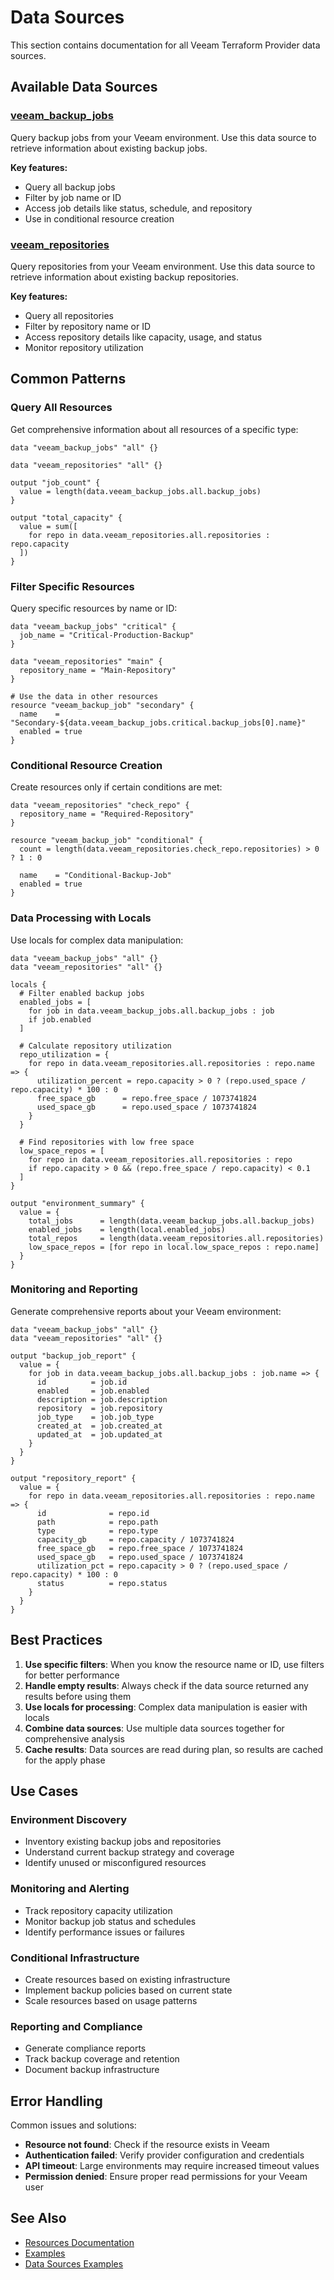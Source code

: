 # Data Sources

This section contains documentation for all Veeam Terraform Provider data sources.

## Available Data Sources

### [veeam_backup_jobs](backup_jobs.md)
Query backup jobs from your Veeam environment. Use this data source to retrieve information about existing backup jobs.

**Key features:**
- Query all backup jobs
- Filter by job name or ID
- Access job details like status, schedule, and repository
- Use in conditional resource creation

### [veeam_repositories](repositories.md)
Query repositories from your Veeam environment. Use this data source to retrieve information about existing backup repositories.

**Key features:**
- Query all repositories
- Filter by repository name or ID
- Access repository details like capacity, usage, and status
- Monitor repository utilization

## Common Patterns

### Query All Resources
Get comprehensive information about all resources of a specific type:

```hcl
data "veeam_backup_jobs" "all" {}

data "veeam_repositories" "all" {}

output "job_count" {
  value = length(data.veeam_backup_jobs.all.backup_jobs)
}

output "total_capacity" {
  value = sum([
    for repo in data.veeam_repositories.all.repositories : repo.capacity
  ])
}
```

### Filter Specific Resources
Query specific resources by name or ID:

```hcl
data "veeam_backup_jobs" "critical" {
  job_name = "Critical-Production-Backup"
}

data "veeam_repositories" "main" {
  repository_name = "Main-Repository"
}

# Use the data in other resources
resource "veeam_backup_job" "secondary" {
  name    = "Secondary-${data.veeam_backup_jobs.critical.backup_jobs[0].name}"
  enabled = true
}
```

### Conditional Resource Creation
Create resources only if certain conditions are met:

```hcl
data "veeam_repositories" "check_repo" {
  repository_name = "Required-Repository"
}

resource "veeam_backup_job" "conditional" {
  count = length(data.veeam_repositories.check_repo.repositories) > 0 ? 1 : 0
  
  name    = "Conditional-Backup-Job"
  enabled = true
}
```

### Data Processing with Locals
Use locals for complex data manipulation:

```hcl
data "veeam_backup_jobs" "all" {}
data "veeam_repositories" "all" {}

locals {
  # Filter enabled backup jobs
  enabled_jobs = [
    for job in data.veeam_backup_jobs.all.backup_jobs : job
    if job.enabled
  ]
  
  # Calculate repository utilization
  repo_utilization = {
    for repo in data.veeam_repositories.all.repositories : repo.name => {
      utilization_percent = repo.capacity > 0 ? (repo.used_space / repo.capacity) * 100 : 0
      free_space_gb      = repo.free_space / 1073741824
      used_space_gb      = repo.used_space / 1073741824
    }
  }
  
  # Find repositories with low free space
  low_space_repos = [
    for repo in data.veeam_repositories.all.repositories : repo
    if repo.capacity > 0 && (repo.free_space / repo.capacity) < 0.1
  ]
}

output "environment_summary" {
  value = {
    total_jobs      = length(data.veeam_backup_jobs.all.backup_jobs)
    enabled_jobs    = length(local.enabled_jobs)
    total_repos     = length(data.veeam_repositories.all.repositories)
    low_space_repos = [for repo in local.low_space_repos : repo.name]
  }
}
```

### Monitoring and Reporting
Generate comprehensive reports about your Veeam environment:

```hcl
data "veeam_backup_jobs" "all" {}
data "veeam_repositories" "all" {}

output "backup_job_report" {
  value = {
    for job in data.veeam_backup_jobs.all.backup_jobs : job.name => {
      id          = job.id
      enabled     = job.enabled
      description = job.description
      repository  = job.repository
      job_type    = job.job_type
      created_at  = job.created_at
      updated_at  = job.updated_at
    }
  }
}

output "repository_report" {
  value = {
    for repo in data.veeam_repositories.all.repositories : repo.name => {
      id              = repo.id
      path            = repo.path
      type            = repo.type
      capacity_gb     = repo.capacity / 1073741824
      free_space_gb   = repo.free_space / 1073741824
      used_space_gb   = repo.used_space / 1073741824
      utilization_pct = repo.capacity > 0 ? (repo.used_space / repo.capacity) * 100 : 0
      status          = repo.status
    }
  }
}
```

## Best Practices

1. **Use specific filters**: When you know the resource name or ID, use filters for better performance
2. **Handle empty results**: Always check if the data source returned any results before using them
3. **Use locals for processing**: Complex data manipulation is easier with locals
4. **Combine data sources**: Use multiple data sources together for comprehensive analysis
5. **Cache results**: Data sources are read during plan, so results are cached for the apply phase

## Use Cases

### Environment Discovery
- Inventory existing backup jobs and repositories
- Understand current backup strategy and coverage
- Identify unused or misconfigured resources

### Monitoring and Alerting
- Track repository capacity utilization
- Monitor backup job status and schedules
- Identify performance issues or failures

### Conditional Infrastructure
- Create resources based on existing infrastructure
- Implement backup policies based on current state
- Scale resources based on usage patterns

### Reporting and Compliance
- Generate compliance reports
- Track backup coverage and retention
- Document backup infrastructure

## Error Handling

Common issues and solutions:

- **Resource not found**: Check if the resource exists in Veeam
- **Authentication failed**: Verify provider configuration and credentials
- **API timeout**: Large environments may require increased timeout values
- **Permission denied**: Ensure proper read permissions for your Veeam user

## See Also

- [Resources Documentation](../resources/)
- [Examples](../../examples/)
- [Data Sources Examples](../../examples/data-sources/)
